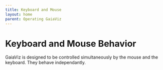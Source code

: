 ```yaml
---
title: Keyboard and Mouse
layout: home
parent: Operating GaiaViz
---
```

# Keyboard and Mouse Behavior
GaiaViz is designed to be controlled simultaneously by the mouse and the keyboard. They behave independantly.
